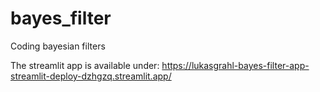 # bayes_filter
Coding bayesian filters

The streamlit app is available under: https://lukasgrahl-bayes-filter-app-streamlit-deploy-dzhgzq.streamlit.app/

